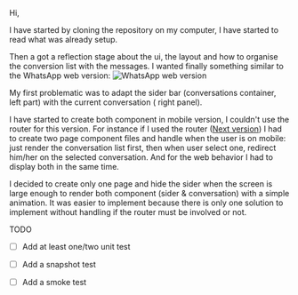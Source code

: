 Hi,

I have started by cloning the repository on my computer, I have started to read what was already setup.

Then a got a reflection stage about the ui, the layout and how to organise the conversion list with the messages.
I wanted finally something similar to the WhatsApp web version:
![WhatsApp web version](https://thehackernews.com/images/-EUxmg4d_AZc/VMANFw5h2oI/AAAAAAAAhiM/5XhiQpJp3rk/w0/Whatsapp-web-app.png)

My first problematic was to adapt the sider bar (conversations container, left part) with the current conversation (
right panel).

I have started to create both component in mobile version, I couldn't use the router for this version.
For instance if I used the router ([Next version](https://nextjs.org/docs/routing/introduction#index-routes)) I had to
create two page component files and handle when the user is on mobile: just render the conversation list first, then
when user select one, redirect him/her on the selected conversation.
And for the web behavior I had to display both in the same time.

I decided to create only one page and hide the sider when the screen is large enough to render both component (sider &
conversation) with a simple animation. It was easier to implement because there is only one solution to implement
without handling if the router must be involved or not.

TODO

- [ ] Add at least one/two unit test
- [ ] Add a snapshot test
- [ ] Add a smoke test


